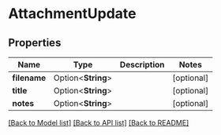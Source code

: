 # AttachmentUpdate

## Properties

Name | Type | Description | Notes
------------ | ------------- | ------------- | -------------
**filename** | Option<**String**> |  | [optional]
**title** | Option<**String**> |  | [optional]
**notes** | Option<**String**> |  | [optional]

[[Back to Model list]](../README.md#documentation-for-models) [[Back to API list]](../README.md#documentation-for-api-endpoints) [[Back to README]](../README.md)


